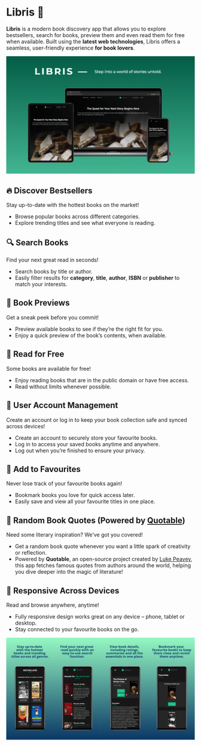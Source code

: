 # Libris 📖

**Libris** is a modern book discovery app that allows you to explore bestsellers, search for books, preview them and even read them for free when available. Built using the **latest web technologies**, Libris offers a seamless, user-friendly experience **for book lovers**.

![simplify](https://raw.githubusercontent.com/deabocina/libris/main/public/screenshots/libris.png)

## **🔥 Discover Bestsellers**

Stay up-to-date with the hottest books on the market!

- Browse popular books across different categories.
- Explore trending titles and see what everyone is reading.

## **🔍 Search Books**

Find your next great read in seconds!

- Search books by title or author.
- Easily filter results for **category**, **title**, **author**, **ISBN** or **publisher** to match your interests.

## **👀 Book Previews**

Get a sneak peek before you commit!

- Preview available books to see if they’re the right fit for you.
- Enjoy a quick preview of the book’s contents, when available.

## **📖 Read for Free**

Some books are available for free!

- Enjoy reading books that are in the public domain or have free access.
- Read without limits whenever possible.

## **👤 User Account Management**

Create an account or log in to keep your book collection safe and synced across devices!

- Create an account to securely store your favourite books.
- Log in to access your saved books anytime and anywhere.
- Log out when you’re finished to ensure your privacy.

## **💖 Add to Favourites**

Never lose track of your favourite books again!

- Bookmark books you love for quick access later.
- Easily save and view all your favourite titles in one place.

## **💬 Random Book Quotes (Powered by [Quotable](https://github.com/lukePeavey/quotable))**

Need some literary inspiration? We’ve got you covered!

- Get a random book quote whenever you want a little spark of creativity or reflection.
- Powered by **Quotable**, an open-source project created by [Luke Peavey](https://github.com/lukePeavey), this app fetches famous quotes from authors around the world, helping you dive deeper into the magic of literature!

## **📱 Responsive Across Devices**

Read and browse anywhere, anytime!

- Fully responsive design works great on any device – phone, tablet or desktop.
- Stay connected to your favourite books on the go.

![simplify](https://raw.githubusercontent.com/deabocina/libris/main/public/screenshots/showcase.png)
